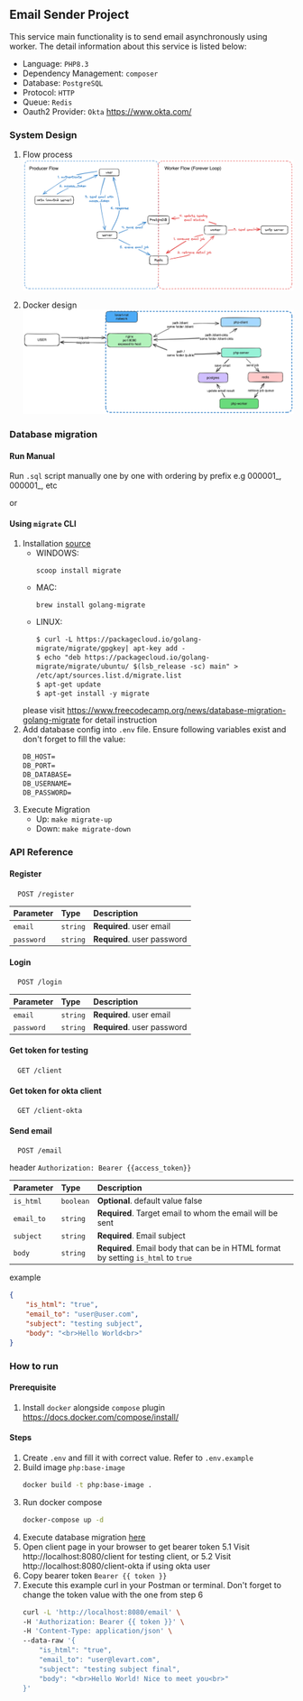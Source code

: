 ## Email Sender Project
This service main functionality is to send email asynchronously using worker. The detail information about this service is listed below:
- Language: `PHP8.3`
- Dependency Management: `composer`
- Database: `PostgreSQL`
- Protocol: `HTTP`
- Queue: `Redis`
- Oauth2 Provider: `Okta` https://www.okta.com/

### System Design
1. Flow process
![flow design](./design.png) 

2. Docker design
![docker design](./docker-design.png) 

### Database migration
#### Run Manual
Run `.sql` script manually one by one with ordering by prefix e.g 000001_, 000001_, etc

or

#### Using `migrate` CLI
1. Installation [source](https://github.com/golang-migrate/migrate)
    - WINDOWS:
        ```
        scoop install migrate
        ```
    - MAC: 
        ```
        brew install golang-migrate
        ```
    - LINUX: 
        ```
        $ curl -L https://packagecloud.io/golang-migrate/migrate/gpgkey| apt-key add -
        $ echo "deb https://packagecloud.io/golang-migrate/migrate/ubuntu/ $(lsb_release -sc) main" > /etc/apt/sources.list.d/migrate.list
        $ apt-get update
        $ apt-get install -y migrate
        ```
    please visit https://www.freecodecamp.org/news/database-migration-golang-migrate for detail instruction
2. Add database config into `.env` file. Ensure following variables exist and don't forget to fill the value:
    ```
    DB_HOST=
    DB_PORT=
    DB_DATABASE=
    DB_USERNAME=
    DB_PASSWORD=
    ```
3. Execute Migration
    - Up: `make migrate-up`
    - Down: `make migrate-down`

### API Reference

#### Register

```http
  POST /register
```

| Parameter | Type     | Description                       |
| :-------- | :------- | :-------------------------------- |
| `email`      | `string` | **Required**. user email|
| `password`      | `string` | **Required**. user password|

#### Login

```http
  POST /login
```

| Parameter | Type     | Description                       |
| :-------- | :------- | :-------------------------------- |
| `email`      | `string` | **Required**. user email|
| `password`      | `string` | **Required**. user password|

#### Get token for testing
```http
  GET /client
```

#### Get token for okta client
```http
  GET /client-okta
```

#### Send email

```http
  POST /email
```
header `Authorization: Bearer {{access_token}}`

| Parameter | Type     | Description                       |
| :-------- | :------- | :-------------------------------- |
| `is_html`      | `boolean` | **Optional**. default value false|
| `email_to`      | `string` | **Required**. Target email to whom the email will be sent|
| `subject`      | `string` | **Required**. Email subject|
| `body`      | `string` | **Required**. Email body that can be in HTML format by setting `is_html` to `true`|

example
```json
{
    "is_html": "true",
    "email_to": "user@user.com",
    "subject": "testing subject",
    "body": "<br>Hello World<br>"
}
```

### How to run
#### Prerequisite
1. Install `docker` alongside `compose` plugin https://docs.docker.com/compose/install/

#### Steps
1. Create `.env` and fill it with correct value. Refer to `.env.example`
2. Build image `php:base-image`
    ```bash
    docker build -t php:base-image .
    ```
3. Run docker compose
    ```bash
    docker-compose up -d
    ```
4. Execute database migration [here](#database-migration)
5. Open client page in your browser to get bearer token
    5.1 Visit http://localhost:8080/client for testing client, or
    5.2 Visit http://localhost:8080/client-okta if using okta user
6. Copy bearer token `Bearer {{ token }}`
7. Execute this example curl in your Postman or terminal. Don't forget to change the token value with the one from step 6
    ```bash
    curl -L 'http://localhost:8080/email' \
    -H 'Authorization: Bearer {{ token }}' \
    -H 'Content-Type: application/json' \
    --data-raw '{
        "is_html": "true",
        "email_to": "user@levart.com",
        "subject": "testing subject final",
        "body": "<br>Hello World! Nice to meet you<br>"
    }'
    ```
